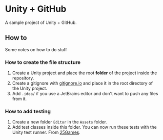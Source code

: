 # Unity + GitHub

A sample project of Unity + GitHub.

## How to

Some notes on how to do stuff

### How to create the file structure

1. Create a Unity project and place the root **folder** of the project inside the repository.
2. Create a gitignore with [gitignore.io](https://www.toptal.com/developers/gitignore?templates=unity,jetbrains,jetbrains+all,rider,code,csharp) and place it in the root directory of the Unity project.
3. Add `.idea/` if you use a JetBrains editor and don't want to push any files from it.

### How to add testing

1. Create a new folder `Editor` in the `Assets` folder.
2. Add test classes inside this folder. You can now run these tests with the Unity test runner.
   From [25Games](https://youtu.be/vLvA7ZkFGRo).
